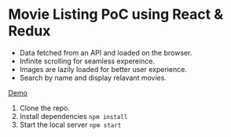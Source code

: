 # Movie Listing PoC using React & Redux

- Data fetched from an API and loaded on the browser. 
- Infinite scrolling for seamless expereince. 
- Images are lazily loaded for better user experience.
- Search by name and display relavant movies. 

[Demo](https://sudmon200.github.io/dg-poc/)

1. Clone the repo.
2. Install dependencies `npm install` 
3. Start the local server `npm start`
